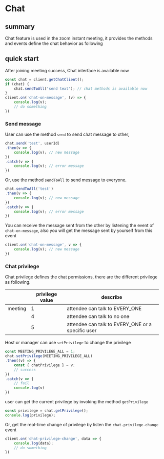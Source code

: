 # Chat

## summary 

Chat feature is used in the zoom instant meeting, it provides the methods and events define the chat behavior as following

## quick start

After joining meeting success, Chat interface is available now

```js
const chat = client.getChatClient();
if (chat) {
    chat.sendToAll('send text'); // chat methods is available now
}
client.on('chat-on-message', (v) => {
    console.log(v);
    // do something
})
```

### Send message

User can use the method `send` to send chat message to other,

```js
chat.send('test', userId)
.then(v => {
    console.log(v); // new message
})
.catch(v => {
    console.log(v); // error message
})
```

Or, use the method `sendToAll` to send message to everyone.

```js
chat.sendToAll('test')
.then(v => {
    console.log(v); // new message
})
.catch(v => {
    console.log(v); // error message
})
```

You can receive the message sent from the other by listening the event of `chat-on-message`, also you will get the message sent by yourself from this event

```js
client.on('chat-on-message', v => {
    console.log(v); // new message
})
```

### Chat privilege

Chat privilege defines the chat permissions, there are the different privilege as following.

|         | privilege value | describe                                          |
| ------- | --------------- | ------------------------------------------------- |
| meeting | 1               | attendee can talk to EVERY_ONE                    |
|         | 4               | attendee can talk to no one                       |
|         | 5               | attendee can talk to EVERY_ONE or a specific user |

Host or manager can use `setPrivilege` to change the privilege

```js
const MEETING_PRIVILEGE_ALL = 1;
chat.setPrivilege(MEETING_PRIVILEGE_ALL)
.then((v) => {
    const { chatPrivilege } = v;
    // success
})
.catch(v => {
    // fail
    console.log(v)
})
```

user can get the current privilege by invoking the method `getPrivilege`

```js
const privilege = chat.getPrivilege();
console.log(privilege);
```

Or, get the real-time change of privilege by listen the `chat-privilege-change` event

```js
client.on('chat-privilege-change', data => {
    console.log(data);
    // do something
})
```
